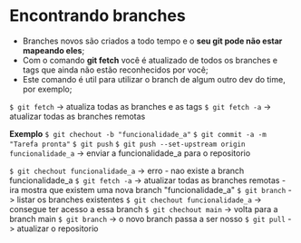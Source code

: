 # Encontrando branches

- Branches novos são criados a todo tempo e o **seu git pode não estar mapeando eles**;
- Com o comando **git fetch** você é atualizado de todos os branches e tags que ainda não estão reconhecidos por você;
- Este comando é util para utilizar o branch de algum outro dev do time, por exemplo;

```$ git fetch``` -> atualiza todas as branches e as tags 
```$ git fetch -a``` -> atualizar todas as branches remotas

**Exemplo**
```$ git chechout -b "funcionalidade_a"```
```$ git commit -a -m "Tarefa pronta"```
```$ git push```
```$ git push --set-upstream origin funcionalidade_a``` -> enviar a funcionalidade_a para o repositorio

```$ git chechout funcionalidade_a``` -> erro - nao existe a branch funcionalidade_a
```$ git fetch -a``` -> atualizar todas as branches remotas - ira mostra que existem uma nova branch "funcionalidade_a" 
```$ git branch``` -> listar os branches existentes 
```$ git chechout funcionalidade_a``` -> consegue ter acesso a essa branch
```$ git chechout main``` -> volta para a branch main
```$ git branch``` -> o novo branch passa a ser nosso
```$ git pull``` -> atualizar o repositorio
